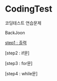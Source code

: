 # CodingTest
코딩테스트 연습문제

BackJoon
  
  [step1 : 출력](https://github.com/YJun1364/CodingTest/tree/main/CodingTest/backJoon/step1_print)
  
  [step2 : if문]
  
  [step3 : for문]
  
 [step4 : while문]
